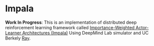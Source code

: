 # Impala
**Work In Progress**: This is an implementation of distributed deep reinforcement learning framework called [Importance-Weighted Actor-Learner Architectures (Impala)](https://deepmind.com/blog/impala-scalable-distributed-deeprl-dmlab-30/) Using DeepMind Lab simulator and UC Berkely [Ray](https://github.com/ray-project/ray).
